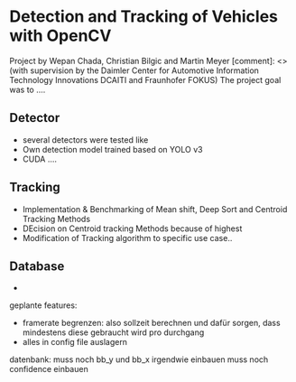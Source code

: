 # Detection and Tracking of Vehicles with OpenCV

Project by Wepan Chada, Christian Bilgic and Martin Meyer 
[comment]: <> (with supervision by the Daimler Center for Automotive Information Technology Innovations DCAITI and Fraunhofer FOKUS)
The project goal was to ....

## Detector
* several detectors were tested like 
* Own detection model trained based on YOLO v3
* CUDA ....

## Tracking
* Implementation & Benchmarking of Mean shift, Deep Sort and Centroid Tracking Methods
* DEcision on Centroid tracking Methods because of highest
* Modification of Tracking algorithm to specific use case..

## Database
+



geplante features:
- framerate begrenzen: also sollzeit berechnen und dafür sorgen, dass mindestens diese gebraucht wird pro durchgang
- alles in config file auslagern


datenbank: muss noch bb_y und bb_x irgendwie einbauen
muss noch confidence einbauen

